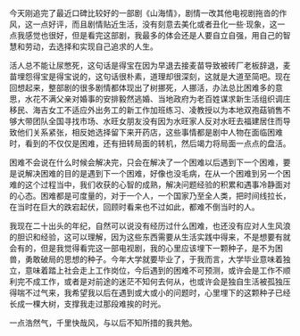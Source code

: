 今天刚追完了最近口碑比较好的一部剧《山海情》，剧情一改其他电视剧拖沓的作风，这一点好评，而且剧情贴近生活，没有刻意去美化或者丑化一些·现象，这一点我感觉也很好，但是看完这部剧，我最多的体会还是人要自立自强，用自己的智慧和劳动，去选择和实现自己追求的人生。



活人总不能让尿憋死，这句话是得宝在因为早退去接麦苗导致被砖厂老板辞退，麦苗埋怨得宝是得宝说的，这句话很朴素，道理却很深刻，这就是大道至简吧。现在回想起来，整部剧的很多剧情都体现出了树挪死，人挪活，办法总比困难多的意思，水花不满父亲对婚事的安排毅然逃婚、当地政府为老百姓谋求新生活组织调庄移民、海吉女工不适应外出务工的新工作加班练习、凌教授以为本地双孢菇销售不够大带团队全国寻找市场、水旺女朋友没有因为水旺家人反对水旺去福建居住而导致他们关系紧张，相反她选择留下来开药店，这些事情都是剧中人物在面临困难时，看到的不仅仅是困难，还有扭转局面的转机，然后竭力将局面一点点的盘活。



困难不会说在什么时候会解决完，只会在解决了一个困难以后遇到下一个困难，要是说解决困难的目的是遇到下一个困难，好像也没毛病，在从一个困难到另一个困难的这个过程当中，我们收获的心智的成熟，解决问题经验的积累和遇事冷静面对的心态。困难都是可度量的，对于一个人，一个国家乃至全人类，把时间线拉长，在当时在巨大的跌宕起伏，回顾时看来也不过如此，都难不倒当时的人。



我现在二十出头的年纪，自然可以说没有经历过什么困难，也还没有应对人生风浪的胆识和经验，这可以理解，因为这些东西需要从生活实践中得来，不是想要有就会有的，但是我觉得看完这一部电视剧，我的心里应该埋下一颗种子，是不为困兽，勇敢破局的思想的种子。今年大学就要毕业了，于我而言，大学毕业意味着独立，意味着踏上社会走上工作岗位，今后遇到的困难不可预测，或许会是工作不顺利完不成工作，或者是对前途的迷茫不知何去何从，也或许会是独自生活被孤独压得喘不过气来，我希望我以后在遇到或大或小的问题时，心里埋下的这颗种子已经长成一棵大树，支撑我走过那段难挨的时光。



一点浩然气，千里快哉风，与以后不知所措的我共勉。

